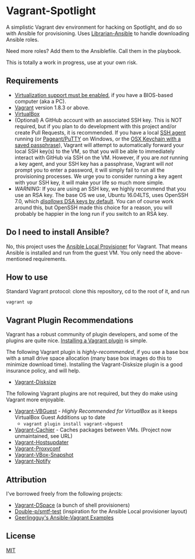 # Vagrant-Spotlight

A simplistic Vagrant dev environment for hacking on Spotlight, and do so with Ansible for provisioning. Uses [Librarian-Ansible](https://github.com/bcoe/librarian-ansible) to handle downloading Ansible roles.

Need more roles? Add them to the Ansiblefile. Call them in the playbook.

This is totally a work in progress, use at your own risk.

## Requirements

* [Virtualization support must be enabled](http://www.howtogeek.com/213795/how-to-enable-intel-vt-x-in-your-computers-bios-or-uefi-firmware/), if you have a BIOS-based computer (aka a PC).
* [Vagrant](http://vagrantup.com/) version 1.8.3 or above.
* [VirtualBox](https://www.virtualbox.org/)
* (Optional) A GitHub account with an associated SSH key. This is NOT required, but if you plan to do development with this project and/or create Pull Requests, it is recommended. If you have a local [SSH agent](https://help.github.com/articles/generating-a-new-ssh-key-and-adding-it-to-the-ssh-agent/) running (or [Pageant/PuTTY](http://www.putty.org/) on Windows, or the [OSX Keychain with a saved passphrase](https://apple.stackexchange.com/questions/48502/how-can-i-permanently-add-my-ssh-private-key-to-keychain-so-it-is-automatically)), Vagrant will attempt to automatically forward your local SSH key(s) to the VM, so that you will be able to immediately interact with GitHub via SSH on the VM. However, if you are *not* running a key agent, and your SSH key has a passphrase, Vagrant will *not* prompt you to enter a password, it will simply fail to run all the provisioning processes. We urge you to consider running a key agent with your SSH key, it will make your life so much more simple.
 * *WARNING:* If you are using an SSH key, we highly recommend that you use an RSA key. The base OS we use, Ubuntu 16.04LTS, uses OpenSSH 7.0, which [*disallows* DSA keys by default](http://viryagroup.com/what-we-do/our-blog-posts/hosting-and-linux-server-managment-blog/ssh-keys-failing-in-ubuntu-16-04-xenial-with-permission-denied-publickey). You can of course work around this, but OpenSSH made this choice for a reason, you will probably be happier in the long run if you switch to an RSA key.

## Do I need to install Ansible?

No, this project uses the [Ansible Local Provisioner](https://www.vagrantup.com/docs/provisioning/ansible_local.html) for Vagrant. That means Ansible is installed and run from the guest VM. You only need the above-mentioned requirements.


## How to use

Standard Vagrant protocol: clone this repository, cd to the root of it, and run

```
vagrant up
```

## Vagrant Plugin Recommendations

Vagrant has a robust community of plugin developers, and some of the plugins are quite nice. [Installing a Vagrant plugin](https://www.vagrantup.com/docs/plugins/usage.html) is simple.

The following Vagrant plugin is *highly-recommended*, if you use a base box with a small drive space allocation (many base box images do this to minimize download time). Installing the Vagrant-Disksize plugin is a good insurance policy, and will help.

* [Vagrant-Disksize](https://github.com/sprotheroe/vagrant-disksize)

The following Vagrant plugins are not required, but they do make using Vagrant more enjoyable.

* [Vagrant-VBGuest](https://github.com/dotless-de/vagrant-vbguest) - *Highly Recommended for VirtualBox* as it keeps VirtualBox Guest Additions up to date
  * `vagrant plugin install vagrant-vbguest`
* [Vagrant-Cachier](https://github.com/fgrehm/vagrant-cachier) - Caches packages between VMs. (Project now unmaintained, see URL)
* [Vagrant-Hostsupdater](https://github.com/cogitatio/vagrant-hostsupdater)
* [Vagrant-Proxyconf](https://github.com/tmatilai/vagrant-proxyconf/)
* [Vagrant-VBox-Snapshot](https://github.com/dergachev/vagrant-vbox-snapshot/)
* [Vagrant-Notify](https://github.com/fgrehm/vagrant-notify)


## Attribution

I've borrowed freely from the following projects:

* [Vagrant-DSpace](http://github.com/dspace/vagrant-dspace) (a bunch of shell provisioners)
* [Double-p/smtf-test](https://github.com/double-p/smtf-test) (inspiration for the Ansible Local provisioner layout)
* [Geerlingguy's Ansible-Vagrant Examples](https://github.com/geerlingguy/ansible-vagrant-examples)


## License

[MIT](https://github.com/hardyoyo/vagrant-ansible-hyrax/blob/master/LICENSE)
